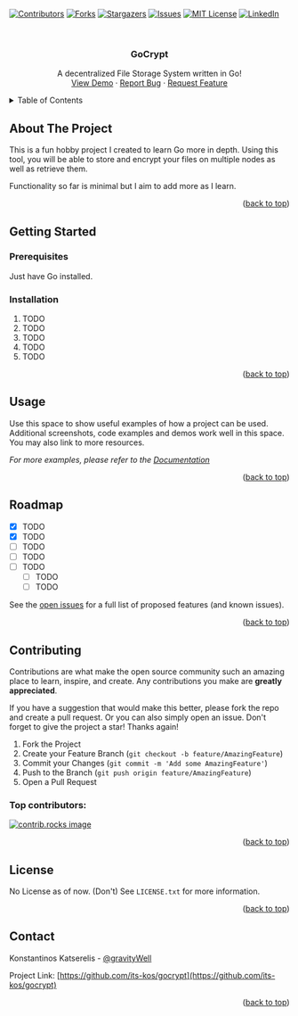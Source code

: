 <a id="readme-top"></a>

<!-- PROJECT SHIELDS -->
<!--
*** I'm using markdown "reference style" links for readability.
*** Reference links are enclosed in brackets [ ] instead of parentheses ( ).
*** See the bottom of this document for the declaration of the reference variables
*** for contributors-url, forks-url, etc. This is an optional, concise syntax you may use.
*** https://www.markdownguide.org/basic-syntax/#reference-style-links
-->
[![Contributors][contributors-shield]][contributors-url]
[![Forks][forks-shield]][forks-url]
[![Stargazers][stars-shield]][stars-url]
[![Issues][issues-shield]][issues-url]
[![MIT License][license-shield]][license-url]
[![LinkedIn][linkedin-shield]][linkedin-url]



<!-- PROJECT LOGO -->
<br />
<div align="center">

  <h3 align="center">GoCrypt</h3>

  <p align="center">
    A decentralized File Storage System written in Go!
    <br />
    <a href="https://github.com/its-kos/gocrypt">View Demo</a>
    ·
    <a href="https://github.com/its-kos/gocrypt/issues/new?labels=bug&template=bug-report---.md">Report Bug</a>
    ·
    <a href="https://github.com/its-kos/gocrypt/issues/new?labels=enhancement&template=feature-request---.md">Request Feature</a>
  </p>
</div>



<!-- TABLE OF CONTENTS -->
<details>
  <summary>Table of Contents</summary>
  <ol>
    <li>
      <a href="#about-the-project">About The Project</a>
      <ul>
        <li><a href="#built-with">Built With</a></li>
      </ul>
    </li>
    <li>
      <a href="#getting-started">Getting Started</a>
      <ul>
        <li><a href="#prerequisites">Prerequisites</a></li>
        <li><a href="#installation">Installation</a></li>
      </ul>
    </li>
    <li><a href="#usage">Usage</a></li>
    <li><a href="#roadmap">Roadmap</a></li>
    <li><a href="#contributing">Contributing</a></li>
    <li><a href="#license">License</a></li>
    <li><a href="#contact">Contact</a></li>
  </ol>
</details>


<!-- ABOUT THE PROJECT -->
## About The Project

This is a fun hobby project I created to learn Go more in depth. Using this tool, you will be able to store and encrypt your files on multiple nodes as well as retrieve them. 

Functionality so far is minimal but I aim to add more as I learn.

<p align="right">(<a href="#readme-top">back to top</a>)</p>


<!-- GETTING STARTED -->
## Getting Started

### Prerequisites

Just have Go installed.

### Installation

1. TODO
2. TODO
3. TODO
4. TODO
5. TODO

<p align="right">(<a href="#readme-top">back to top</a>)</p>

<!-- USAGE EXAMPLES -->
## Usage

Use this space to show useful examples of how a project can be used. Additional screenshots, code examples and demos work well in this space. You may also link to more resources.

_For more examples, please refer to the [Documentation](https://example.com)_

<p align="right">(<a href="#readme-top">back to top</a>)</p>

<!-- ROADMAP -->
## Roadmap

- [x] TODO
- [x] TODO
- [ ] TODO
- [ ] TODO
- [ ] TODO
    - [ ] TODO
    - [ ] TODO

See the [open issues](https://github.com/its-kos/gocrypt) for a full list of proposed features (and known issues).

<p align="right">(<a href="#readme-top">back to top</a>)</p>



<!-- CONTRIBUTING -->
## Contributing

Contributions are what make the open source community such an amazing place to learn, inspire, and create. Any contributions you make are **greatly appreciated**.

If you have a suggestion that would make this better, please fork the repo and create a pull request. Or you can also simply open an issue.
Don't forget to give the project a star! Thanks again!

1. Fork the Project
2. Create your Feature Branch (`git checkout -b feature/AmazingFeature`)
3. Commit your Changes (`git commit -m 'Add some AmazingFeature'`)
4. Push to the Branch (`git push origin feature/AmazingFeature`)
5. Open a Pull Request

### Top contributors:

<a href="https://github.com/its-kos/gocrypt/graphs/contributors">
  <img src="https://contrib.rocks/image?repo=its-kos/gocrypt" alt="contrib.rocks image" />
</a>

<p align="right">(<a href="#readme-top">back to top</a>)</p>


<!-- LICENSE -->
## License

No License as of now. (Don't) See `LICENSE.txt` for more information.

<p align="right">(<a href="#readme-top">back to top</a>)</p>


<!-- CONTACT -->
## Contact

Konstantinos Katserelis - [@gravityWell](https://twitter.com/gravityWwell)

Project Link: [https://github.com/its-kos/gocrypt](https://github.com/its-kos/gocrypt)


<p align="right">(<a href="#readme-top">back to top</a>)</p>


<!-- MARKDOWN LINKS & IMAGES -->
<!-- https://www.markdownguide.org/basic-syntax/#reference-style-links -->
[contributors-shield]: https://img.shields.io/github/contributors/its-kos/gocrypt.svg?style=for-the-badge
[contributors-url]: https://github.com/its-kos/gocrypt/graphs/contributors

[forks-shield]: https://img.shields.io/github/forks/its-kos/gocrypt.svg?style=for-the-badge
[forks-url]: https://github.com/its-kos/gocrypt/network/members

[stars-shield]: https://img.shields.io/github/stars/its-kos/gocrypt.svg?style=for-the-badge
[stars-url]: https://github.com/its-kos/gocrypt/stargazers

[issues-shield]: https://img.shields.io/github/issues/its-kos/gocrypt.svg?style=for-the-badge
[issues-url]: https://github.com/its-kos/gocrypt/issues

[license-shield]: https://img.shields.io/github/license/its-kos/gocrypt.svg?style=for-the-badge
[license-url]: https://github.com/its-kos/gocrypt/blob/master/LICENSE.txt

[linkedin-shield]: https://img.shields.io/badge/-LinkedIn-black.svg?style=for-the-badge&logo=linkedin&colorB=555
[linkedin-url]: https://www.linkedin.com/in/konstantinos-katserelis/

[Golang]: https://img.shields.io/badge/go-000000?style=for-the-badge&logo=go
[Go-url]: https://go.dev/